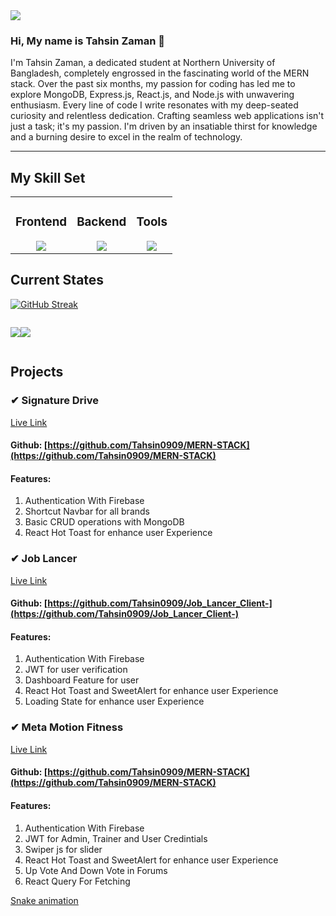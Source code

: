 <img src="https://developerguru.in/data1/images/mern-stack.png" />


### **Hi, My name is Tahsin Zaman** :wave:


<p>I'm Tahsin Zaman, a dedicated student at Northern University of Bangladesh, completely engrossed in the fascinating world of the MERN stack. Over the past six months, my passion for coding has led me to explore MongoDB, Express.js, React.js, and Node.js with unwavering enthusiasm.
Every line of code I write resonates with my deep-seated curiosity and relentless dedication. Crafting seamless web applications isn't just a task; it's my passion. I'm driven by an insatiable thirst for knowledge and a burning desire to excel in the realm of technology.</p>
<hr/>

## My Skill Set  
<table><tr><td valign="top" width="">

### Frontend  
<div align="center">  
  <a href="https://skillicons.dev">
    <img src="https://skillicons.dev/icons?i=html,css,tailwind,js,react&theme=light&perline=5" />
  </a>
</div>
</td><td valign="top" width="">

### Backend  
<div align="center">  
  <a href="https://skillicons.dev">
    <img src="https://skillicons.dev/icons?i=firebase,nodejs,express,mongodb&theme=light&perline=4" />
  </a> 
</div>

</td><td valign="top" width="">

### Tools  
<div align="center">  
  <a href="https://skillicons.dev">
    <img src="https://skillicons.dev/icons?i=git,vscode&theme=light&perline=4" />
  </a>  
</div>

</td></tr></table>  


## Current States



[![GitHub Streak](https://github-readme-streak-stats.herokuapp.com?user=Tahsin0909&theme=shadow-blue&hide_border=true&date_format=M%20j%5B%2C%20Y%5D&card_width=497)](https://git.io/streak-stats)

<div align='center'
style="display: flex"
>
<div>

![](http://github-profile-summary-cards.vercel.app/api/cards/profile-details?username=Tahsin0909&theme=default)

</div>
<div>

![](http://github-profile-summary-cards.vercel.app/api/cards/most-commit-language?username=Tahsin0909&theme=default)

</div>
</div>








## Projects

### ✔ Signature Drive 
[Live Link](https://signaturedrive.netlify.app/)
#### Github: [https://github.com/Tahsin0909/MERN-STACK](https://github.com/Tahsin0909/MERN-STACK)
#### Features:
1. Authentication With Firebase
2. Shortcut Navbar for all brands
3. Basic CRUD operations with MongoDB
4. React Hot Toast for enhance user Experience


### ✔ Job Lancer 
[Live Link](https://joblancer-52413.web.app/)
#### Github: [https://github.com/Tahsin0909/Job_Lancer_Client-](https://github.com/Tahsin0909/Job_Lancer_Client-)
#### Features:
1. Authentication With Firebase
2. JWT for user verification
3. Dashboard Feature for user
4. React Hot Toast and SweetAlert for enhance user Experience
5. Loading State for enhance user Experience





### ✔ Meta Motion Fitness
[Live Link](https://metamotion.netlify.app/)
#### Github: [https://github.com/Tahsin0909/MERN-STACK](https://github.com/Tahsin0909/MERN-STACK)
#### Features:
1. Authentication With Firebase
2. JWT for Admin, Trainer and User Credintials
3. Swiper js for slider
4. React Hot Toast and SweetAlert for enhance user Experience
5. Up Vote And Down Vote in Forums
6. React Query For Fetching

[Snake animation](https://github.com/thepiyushmalhotra/thepiyushmalhotra/blob/output/github-contribution-grid-snake.svg)